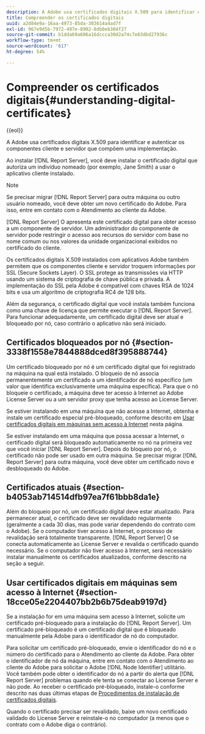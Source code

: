 ```yaml
---
description: A Adobe usa certificados digitais X.509 para identificar e autenticar os componentes cliente e servidor que compõem uma implementação.
title: Compreender os certificados digitais
uuid: a2d84e9a-16aa-4973-85da-303614a4ad7f
exl-id: 967e9d5b-7972-497e-8902-8db0eb304f27
source-git-commit: b1dda69a606a16dccca30d2a74c7e63dbd27936c
workflow-type: tm+mt
source-wordcount: '617'
ht-degree: 54%

---
```


# Compreender os certificados digitais{#understanding-digital-certificates}

{{eol}}

A Adobe usa certificados digitais X.509 para identificar e autenticar os componentes cliente e servidor que compõem uma implementação.

Ao instalar [!DNL Report Server], você deve instalar o certificado digital que autoriza um indivíduo nomeado (por exemplo, Jane Smith) a usar o aplicativo cliente instalado.

>[!NOTE]
>
>Se precisar migrar [!DNL Report Server] para outra máquina ou outro usuário nomeado, você deve obter um novo certificado do Adobe. Para isso, entre em contato com o Atendimento ao cliente da Adobe.

[!DNL Report Server] O apresenta este certificado digital para obter acesso a um componente de servidor. Um administrador do componente de servidor pode restringir o acesso aos recursos do servidor com base no nome comum ou nos valores da unidade organizacional exibidos no certificado do cliente.

Os certificados digitais X.509 instalados com aplicativos Adobe também permitem que os componentes cliente e servidor troquem informações por SSL (Secure Sockets Layer). O SSL protege as transmissões via HTTP usando um sistema de criptografia de chave pública e privada. A implementação do SSL pela Adobe é compatível com chaves RSA de 1024 bits e usa um algoritmo de criptografia RC4 de 128 bits.

Além da segurança, o certificado digital que você instala também funciona como uma chave de licença que permite executar o [!DNL Report Server]. Para funcionar adequadamente, um certificado digital deve ser atual e bloqueado por nó, caso contrário o aplicativo não será iniciado.

## Certificados bloqueados por nó {#section-3338f1558e7844888dced8f395888744}

Um certificado bloqueado por nó é um certificado digital que foi registrado na máquina na qual está instalado. O bloqueio de nó associa permanentemente um certificado a um identificador de nó específico (um valor que identifica exclusivamente uma máquina específica). Para que o nó bloqueie o certificado, a máquina deve ter acesso à Internet ao Adobe License Server ou a um servidor proxy que tenha acesso ao License Server.

Se estiver instalando em uma máquina que não acesse a Internet, obtenha e instale um certificado especial pré-bloqueado, conforme descrito em [Usar certificados digitais em máquinas sem acesso à Internet](../../../../home/c-rpt-oview/c-inst-rpt/c-install-dig-cert/c-underst-dig-cert.md#section-18cce05e2204407bb2b6b75deab9197d) nesta página.

Se estiver instalando em uma máquina que possa acessar a Internet, o certificado digital será bloqueado automaticamente no nó na primeira vez que você iniciar [!DNL Report Server]. Depois do bloqueio por nó, o certificado não pode ser usado em outra máquina. Se precisar migrar [!DNL Report Server] para outra máquina, você deve obter um certificado novo e desbloqueado do Adobe.

## Certificados atuais {#section-b4053ab714514dfb97ea7f61bbb8da1e}

Além do bloqueio por nó, um certificado digital deve estar atualizado. Para permanecer atual, o certificado deve ser revalidado regularmente (geralmente a cada 30 dias, mas pode variar dependendo do contrato com o Adobe). Se o computador tiver acesso à Internet, o processo de revalidação será totalmente transparente. [!DNL Report Server] O se conecta automaticamente ao License Server e revalida o certificado quando necessário. Se o computador não tiver acesso à Internet, será necessário instalar manualmente os certificados atualizados, conforme descrito na seção a seguir.

## Usar certificados digitais em máquinas sem acesso à Internet {#section-18cce05e2204407bb2b6b75deab9197d}

Se a instalação for em uma máquina sem acesso à Internet, solicite um certificado pré-bloqueado para a instalação do [!DNL Report Server]. Um certificado pré-bloqueado é um certificado digital que é bloqueado manualmente pela Adobe para o identificador de nó do computador.

Para solicitar um certificado pré-bloqueado, envie o identificador do nó e o número do certificado para o Atendimento ao cliente da Adobe. Para obter o identificador de nó da máquina, entre em contato com o Atendimento ao cliente do Adobe para solicitar o Adobe [!DNL Node Identifier] utilitário. Você também pode obter o identificador do nó a partir do alerta que [!DNL Report Server] problemas quando ele tenta se conectar ao License Server e não pode. Ao receber o certificado pré-bloqueado, instale-o conforme descrito nas duas últimas etapas de [Procedimentos de instalação de certificados digitais](../../../../home/c-rpt-oview/c-inst-rpt/c-install-dig-cert/t-dig-cert-install-proc.md#task-5c4bb352ff534b40adc46dd053874e5d).

Quando o certificado precisar ser revalidado, baixe um novo certificado validado do License Server e reinstale-o no computador (a menos que o contrato com o Adobe diga o contrário).

